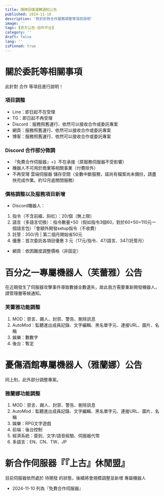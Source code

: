 ```yaml
---
title: 團隊回復運轉通知公告
published: 2024-11-10
description: '對於針對合作服務調整等項目說明'
image: ''
tags: [官方公告-協作平台]
category: ''
draft: false 
lang: ''
isPinned: true
---
```


# 關於委託等相關事項

此針對 合作 等項目進行說明！

### 項目調整

* Line：即日起不在受理
* TG：即日起不再受理
* Discord：服務照舊運行、依然可以接收合作或委託專案
* 網頁：服務照舊運行、依然可以接收合作或委託專案
* 博客：服務照舊運行、依然可以接收合作或委託專案

### Discord 合作部分微調

* 『免費合作伺服器』=》不在承接（原服務伺服器不受影響）
* 機器人不可用於商業等相關事業（付費除外）
* 不再受理 雲端伺服器 儲存空間（全數中斷服務，諾尚有檔案尚未備份，請盡快完成作業。約12月底關閉服務）

### 價格調整以及服務項目新增

* Discord機器人：
1. 指令（不含前綴、斜杠）：20/個（無上限）
2. 語言（多語言切換）：指令數量+50（假如指令3個60，對於60+50=110元一個語言包）『會額外開發setup指令（不收費）
3. 託管：350/月 | 第二個月開始省50元
4. 優惠：首次委託各項目優惠 3 元（17元/指令、47/語言、347/託管月）

* 網頁：依困難度調整價格（非固定）

# 百分之一專屬機器人（芙蕾雅）公告

在近期發生了伺服器攻擊事件導致數據全數遺失，故此我方需要重新開發機器人，請管理層等候通知。

### 芙蕾雅功能調整

1. MOD：禁言、踢人、封禁、警告、刪除訊息
2. AutoMod：監聽進出成員記錄、文字編輯、黑名單字元、連接URL、圖片、名稱
3. 娛樂：數數字
4. 後台：暫定

# 憂傷酒館專屬機器人（雅蘭娜）公告

同上則，此外部分調整專案。

### 雅蘭娜功能調整

1. MOD：禁言、踢人、封禁、警告、刪除訊息
2. AutoMod：監聽進出成員記錄、文字編輯、黑名單字元、連接URL、圖片、名稱
3. 娛樂：RPG文字遊戲
4. 前端：後台控制
5. 經濟系統：簽到、文字/語音經驗、伺服器代幣
6. 多語言：EN、CN、TW、JP

# 新合作伺服器『『上古』休閒盟』

目前伺服器依然處於 待開發 的狀態，後續將會規模調整並新增 專屬機器人

* 2024-11-10 列為『免費合作伺服器』